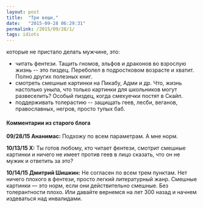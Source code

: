 ```yaml
---
layout: post
title:  "Три вещи,"
date:   "2015-09-28 06:29:31"
permalink: /2015/09/28/1/
tags: idiots
---
```


которые не пристало делать мужчине, это:

 - читать фентези. Тащить гномов, эльфов и драконов во взрослую жизнь
   -- это пиздец. Переболел в подростковом возрасте и хватит. Полно
   других полезных книг.
 - смотреть смешные картинки на Пикабу, Адми и др. Что, жизнь
   настолько уныла, что только картинки для школьников могут
   развеселить? Особый пиздец, когда смехуечки постят в Скайп.
 - поддерживать толерастию -- защищать геев, лесби, веганов,
   православных, негров, просто тупых баб.


#### Комментарии из старого блога


**09/28/15 Ананимас:** Подхожу по всем параметрам. А мне норм.


**10/13/15 X:** Ты готов любому, кто читает фентези, смотрит смешные
  картинки и ничего не имеет против геев в лицо сказать, что он не
  мужик и ответить за это?


**10/14/15 Дмитрий Шишкин:** Не согласен по всем трем пунктам. Нет
  ничего плохого в фентези, просто легкий литературный жанр. Смешные
  картинки — это норм, если они действительно смешные. Без
  толерантности плохо. Или давайте вернемся на лет 300 назад и начнем
  издеваться над инвалидами.
